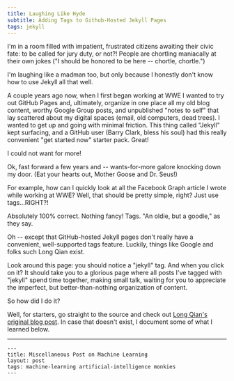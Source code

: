 ```yaml
---
title: Laughing Like Hyde
subtitle: Adding Tags to Github-Hosted Jekyll Pages
tags: jekyll
---
```


I'm in a room filled with impatient, frustrated citizens awaiting
their civic fate: to be called for jury duty, or not?!  People are chortling maniacally at their
own jokes ("I should be honored to be here -- chortle, chortle.")  

I'm laughing like a madman too, but only because I honestly don't know how to use Jekyll all that well.

A couple years ago now, when I first began working at WWE I wanted to try out GitHub Pages and,
ultimately, organize in one place all my old blog content, worthy Google Group posts, and unpublished "notes to 
self" that lay scattered about my digital spaces (email, old computers, dead trees).  I wanted to
get up and going with minimal friction.  This thing called "Jekyll" kept surfacing, and a GitHub user (Barry Clark,
bless his soul) had this really convenient "get started now" starter pack.  Great!  

I could not want for more!

Ok, fast forward a few years and -- wants-for-more galore knocking down my door. (Eat your hearts out, Mother Goose 
and Dr. Seus!)

For example, how can I quickly look at all
the Facebook Graph article I wrote while working at WWE?  Well, that should be pretty simple, right? Just
use tags...RIGHT?!

Absolutely 100% correct. Nothing fancy!  Tags.  "An oldie, but a goodie," as they say.  

Oh -- except that GitHub-hosted Jekyll pages don't really have a convenient, well-supported tags feature.  Luckily, 
things like Google and folks such Long Qian exist.

Look around this page: you should notice a "jekyll" tag.  And when you click on it?  It should take you to
a glorious page where all posts I've tagged with "jekyll" spend time together, making small talk, waiting for
you to appreciate the imperfect, but better-than-nothing organization of content.

So how did I do it?

Well, for starters, go straight to the source and check out [Long Qian's original blog post](http://longqian.me/2017/02/09/github-jekyll-tag/).  In case that doesn't exist, I document some of what
I learned below.  

----------------------------------------

```
---
title: Miscellaneous Post on Machine Learning
layout: post
tags: machine-learning artificial-intelligence monkies
---
```
